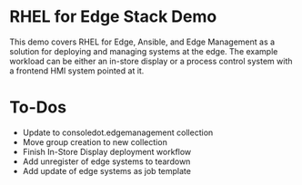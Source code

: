 # RHEL for Edge Stack Demo

This demo covers RHEL for Edge, Ansible, and Edge Management as a solution for deploying and managing systems at the edge. The example workload can be either an in-store display or a process control system with a frontend HMI system pointed at it.

# To-Dos
  
- Update to consoledot.edgemanagement collection
- Move group creation to new collection
- Finish In-Store Display deployment workflow
- Add unregister of edge systems to teardown
- Add update of edge systems as job template
